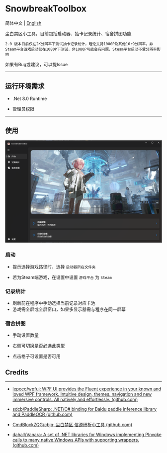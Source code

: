 # SnowbreakToolbox

简体中文 | [English](Document/README_en.md)

尘白禁区小工具，目前包括启动器、抽卡记录统计、宿舍拼图功能

`2.0 版本目前仅在2K分辨率下测试抽卡记录统计，理论支持1080P及其他16:9分辨率，非Steam平台游戏启动仅在1080P下测试，非1080P可能会有问题，Steam平台启动不受分辨率影响`

如果有Bug或建议，可以提Issue

---

## 运行环境需求

- .Net 8.0 Runtime

- 管理员权限

---

## 使用

![loading-ag-1133](Document/Images/Display.png)



### 启动

- 提示选择游戏路径时，选择 `启动器所在文件夹`

- 若为Steam端游戏，在设置中设置 `游戏平台` 为 `Steam`
  
  

### 记录统计

- 刷新前在程序中手动选择当前记录对应卡池
- 游戏需全屏或全屏窗口，如果多显示器需与程序在同一屏幕
  
  

### 宿舍拼图

- 手动设置数量

- 右侧可切换是否必选此类型

- 点击格子可设置是否可用
  
  

## Credits

---

- [lepoco/wpfui: WPF UI provides the Fluent experience in your known and loved WPF framework. Intuitive design, themes, navigation and new immersive controls. All natively and effortlessly. (github.com)](https://github.com/lepoco/wpfui)

- [sdcb/PaddleSharp: .NET/C# binding for Baidu paddle inference library and PaddleOCR (github.com)](https://github.com/sdcb/PaddleSharp)

- [CmdBlockZQG/cbjq: 尘白禁区 信源研析小工具 (github.com)](https://github.com/CmdBlockZQG/cbjq)

- [dahall/Vanara: A set of .NET libraries for Windows implementing PInvoke calls to many native Windows APIs with supporting wrappers. (github.com)](https://github.com/dahall/Vanara)


